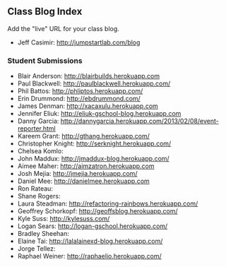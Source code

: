 ## Class Blog Index

Add the "live" URL for your class blog.

* Jeff Casimir: http://jumpstartlab.com/blog

### Student Submissions

* Blair Anderson: http://blairbuilds.herokuapp.com
* Paul Blackwell: http://paulblackwell.herokuapp.com/
* Phil Battos: http://phliptos.herokuapp.com/
* Erin Drummond: http://ebdrummond.com/
* James Denman: http://xacaxulu.herokuapp.com
* Jennifer Eliuk: http://eliuk-gschool-blog.herokuapp.com
* Danny Garcia: http://dannygarcia.herokuapp.com/2013/02/08/event-reporter.html
* Kareem Grant: http://gthang.herokuapp.com/
* Christopher Knight: http://serknight.herokuapp.com/
* Chelsea Komlo: 
* John Maddux: http://jmaddux-blog.herokuapp.com/
* Aimee Maher: http://aimzatron.herokuapp.com
* Josh Mejia: http://jmejia.herokuapp.com/
* Daniel Mee: http://danielmee.herokuapp.com
* Ron Rateau: 
* Shane Rogers: 
* Laura Steadman: http://refactoring-rainbows.herokuapp.com/
* Geoffrey Schorkopf: http://geoffsblog.herokuapp.com/
* Kyle Suss: http://kylesuss.com/
* Logan Sears: http://logan-gschool.herokuapp.com/
* Bradley Sheehan: 
* Elaine Tai: http://lalalainexd-blog.herokuapp.com/
* Jorge Tellez: 
* Raphael Weiner: http://raphaelio.herokuapp.com/
